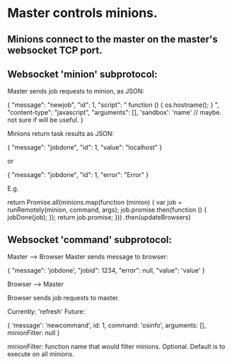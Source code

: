 # Master controls minions.

## Minions connect to the master on the master's websocket TCP port.

## Websocket 'minion' subprotocol:
Master sends job requests to minion, as JSON:

{
	"message": "newjob",
	"id": 1,
	"script": " function () { os.hostname(); } ",
	"content-type": "javascript",
	"arguments": [],
	'sandbox': 'name' // maybe. not sure if will be useful.
}

Minions return task results as JSON:

{
	"message": "jobdone",
	"id": 1,
	"value": "localhost"
}

or

{
	"message": "jobdone",
	"id": 1,
	"error": "Error"
}

E.g.

return Promise.all(minions.map(function (minion) {
        var job = runRemotely(minion, command, args);
        job.promise.then(function () {
            jobDone(job);
        });
        return job.promise;
    }))
    .then(updateBrowsers)


## Websocket 'command' subprotocol:

Master --> Browser
Master sends message to browser:

{
	"message": 'jobdone',
	"jobid": 1234,
	"error": null,
	"value": 'value'
}

Browser --> Master

Browser sends job requests to master.

Currently: 'refresh'
Future: 

{
	'message': 'newcommand',
	id: 1,
	command: 'osinfo',
	arguments: [],
	minionFilter: null
}

minionFilter: function name that would filter minions. Optional. Default is to execute on all minions.

